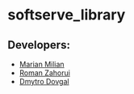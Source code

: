 # softserve_library

## Developers: 
- [Marian Milian](https://github.com/MarianMilian "Marian Milian")
- [Roman  Zahorui](https://github.com/RomaDoma89 "Roman  Zahorui")
- [Dmytro Dovgal](https://github.com/DmytroDovgal "Dmytro Dovgal")